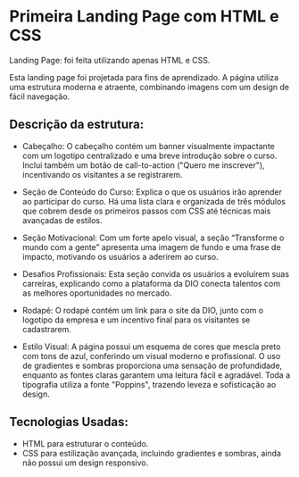 # Primeira Landing Page com HTML e CSS

Landing Page:  foi feita utilizando apenas HTML e CSS.

Esta landing page foi projetada para fins de aprendizado. A página utiliza uma estrutura moderna e atraente, combinando imagens com um design de fácil navegação.

## Descrição da estrutura:
- Cabeçalho: O cabeçalho contém um banner visualmente impactante com um logotipo centralizado e uma breve introdução sobre o curso. Inclui também um botão de call-to-action ("Quero me inscrever"), incentivando os visitantes a se registrarem.

- Seção de Conteúdo do Curso: Explica o que os usuários irão aprender ao participar do curso. Há uma lista clara e organizada de três módulos que cobrem desde os primeiros passos com CSS até técnicas mais avançadas de estilos.

- Seção Motivacional: Com um forte apelo visual, a seção “Transforme o mundo com a gente” apresenta uma imagem de fundo e uma frase de impacto, motivando os usuários a aderirem ao curso.

- Desafios Profissionais: Esta seção convida os usuários a evoluírem suas carreiras, explicando como a plataforma da DIO conecta talentos com as melhores oportunidades no mercado.

- Rodapé: O rodapé contém um link para o site da DIO, junto com o logotipo da empresa e um incentivo final para os visitantes se cadastrarem.

- Estilo Visual: A página possui um esquema de cores que mescla preto com tons de azul, conferindo um visual moderno e profissional. O uso de gradientes e sombras proporciona uma sensação de profundidade, enquanto as fontes claras garantem uma leitura fácil e agradável. Toda a tipografia utiliza a fonte "Poppins", trazendo leveza e sofisticação ao design.

## Tecnologias Usadas:
- HTML para estruturar o conteúdo.
- CSS para estilização avançada, incluindo gradientes e sombras, ainda não possui um design responsivo.
